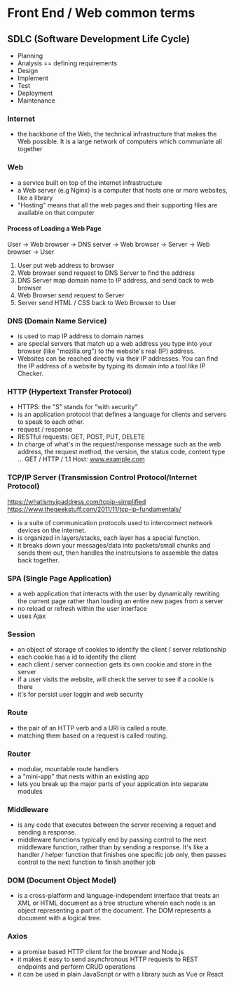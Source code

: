 # Front End / Web common terms

## SDLC (Software Development Life Cycle)
- Planning 
- Analysis == defining requirements
- Design
- Implement 
- Test
- Deployment
- Maintenance


### Internet
- the backbone of the Web, the technical infrastructure that makes the Web possible. It is a large network of computers which communiate all together

### Web
- a service built on top of the internet infrastructure
- a Web server (e.g Nginx) is a computer that hosts one or more websites, like a library
- "Hosting" means that all the web pages and their supporting files are available on that computer
#### Process of Loading a Web Page
User -> Web browser -> DNS server -> Web browser -> Server -> Web browser -> User
1. User put web address to browser
2. Web browser send request to DNS Server to find the address
3. DNS Server map domain name to IP address, and send back to web browser
4. Web Browser send request to Server
5. Server send HTML / CSS back to Web Browser to User

### DNS (Domain Name Service)
- is used to map IP address to domain names
- are special servers that match up a web address you type into your browser (like "mozilla.org") to the website's real (IP) address.
- Websites can be reached directly via their IP addresses. You can find the IP address of a website by typing its domain into a tool like IP Checker.

### HTTP (Hypertext Transfer Protocol)
- HTTPS: the "S" stands for "with security"
- is an application protocol that defines a language for clients and servers to speak to each other.
- request / response
- RESTful requests: GET, POST, PUT, DELETE
- In charge of what's in the request/response message such as the web address, the request method, the version, the status code, content type ...
    GET / HTTP / 1.1
    Host: www.example.com

### TCP/IP Server (Transmission Control Protocol/Internet Protocol)
https://whatismyipaddress.com/tcpip-simplified
https://www.thegeekstuff.com/2011/11/tcp-ip-fundamentals/
- is a suite of communication protocols used to interconnect network devices on the internet. 
- is organized in layers/stacks, each layer has a special function.
- it breaks down your messages/data into packets/small chunks and sends them out, then handles the instrcutsions to assemble the datas back together.

### SPA (Single Page Application)
- a web application that interacts with the user by dynamically rewriting the current page rather than loading an entire new pages from a server
- no reload or refresh within the user interface
- uses Ajax

### Session
- an object of storage of cookies to identify the client / server relationship
- each cookie has a id to identify the client
- each client / server connection gets its own cookie and store in the server
- if a user visits the website, will check the server to see if a cookie is there
- it's for persist user loggin and web security

### Route
- the pair of an HTTP verb and a URI is called a route.
- matching them based on a request is called routing.

### Router
- modular, mountable route handlers
- a "mini-app" that nests within an existing app
- lets you break up the major parts of your application into separate modules

### Middleware
- is any code that executes between the server receiving a requet and sending a response. 
- middleware functions typically end by passing control to the next middleware function, rather than by sending a response. It's like a handler / helper function that finishes one specific job only, then passes control to the next function to finish another job

### DOM (Document Object Model)
- is a cross-platform and language-independent interface that treats an XML or HTML document as a tree structure wherein each node is an object representing a part of the document. The DOM represents a document with a logical tree.

### Axios
- a promise based HTTP client for the browser and Node.js
- it makes it easy to send asynchronous HTTP requests to REST endpoints and perform CRUD operations
- it can be used in plain JavaScript or with a library such as Vue or React